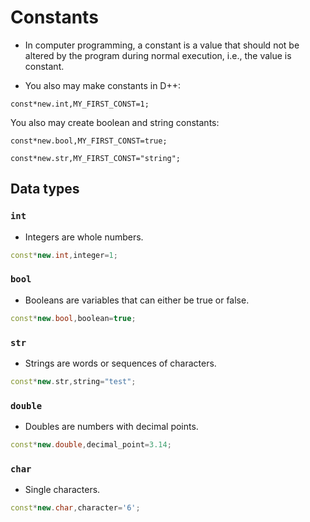 # Constants
- In computer programming, a constant is a value that should not be altered by the program during normal execution, i.e., the value is constant.

- You also may make constants in D++:

```pawn
const*new.int,MY_FIRST_CONST=1;
```


You also may create boolean and string constants:

```pawn
const*new.bool,MY_FIRST_CONST=true;

const*new.str,MY_FIRST_CONST="string";
```

## Data types

### `int`

- Integers are whole numbers.

```cpp
const*new.int,integer=1;
```

### `bool`

- Booleans are variables that can either be true or false.

```cpp
const*new.bool,boolean=true;
```

### `str`

- Strings are words or sequences of characters.

```cpp
const*new.str,string="test";
```

### `double`

- Doubles are numbers with decimal points.

```cpp
const*new.double,decimal_point=3.14;
```

### `char`

- Single characters.

```cpp
const*new.char,character='6';
```